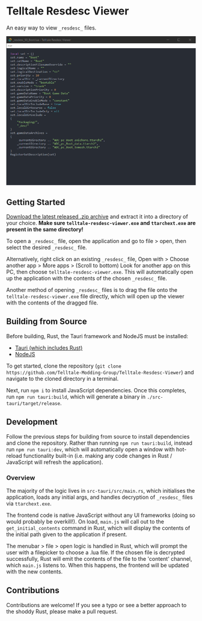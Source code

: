 # Telltale Resdesc Viewer
An easy way to view `_resdesc_` files.

![Screenshot](/assets/screenshot.png?raw=true)

## Getting Started
[Download the latest released .zip archive](https://github.com/Telltale-Modding-Group/Telltale-Resdesc-Viewer/releases/)
and extract it into a directory of your choice. **Make sure `telltale-resdesc-viewer.exe` and `ttarchext.exe` are 
present in the same directory!**

To open a `_resdesc_` file, open the application and go to file > open, then select the desired `_resdesc_` file.

Alternatively, right click on an existing `_resdesc_` file, Open with > Choose another app > More apps >
(Scroll to bottom) Look for another app on this PC, then choose `telltale-resdesc-viewer.exe`. This will automatically
open up the application with the contents of the chosen `_resdesc_` file.

Another method of opening `_resdesc_` files is to drag the file onto the `telltale-resdesc-viewer.exe` file directly,
which will open up the viewer with the contents of the dragged file.

## Building from Source
Before building, Rust, the Tauri framework and NodeJS must be installed:
 - [Tauri (which includes Rust)](https://tauri.studio/v1/guides/getting-started/prerequisites)
 - [NodeJS](https://nodejs.org/en/)

To get started, clone the repository (`git clone https://github.com/Telltale-Modding-Group/Telltale-Resdesc-Viewer`)
and navigate to the cloned directory in a terminal.

Next, run `npm i` to install JavaScript dependencies. Once this completes, run `npm run tauri:build`, which will generate
a binary in `./src-tauri/target/release`.

## Development
Follow the previous steps for building from source to install dependencies and clone the repository. Rather than
running `npm run tauri:build`, instead run `npm run tauri:dev`, which will automatically open a window with hot-reload
functionality built-in (i.e. making any code changes in Rust / JavaScript will refresh the application).

### Overview

The majority of the logic lives in `src-tauri/src/main.rs`, which initialises the application, loads any initial args, 
and handles decryption of `_resdesc_` files via `ttarchext.exe`.

The frontend code is native JavaScript without any UI frameworks (doing so would probably be overkill!). On load, 
`main.js` will call out to the `get_initial_contents` command in Rust, which will display the contents of the initial
path given to the application if present.

The menubar > file > open logic is handled in Rust, which will prompt the user with a filepicker to choose a .lua file.
If the chosen file is decrypted successfully, Rust will emit the contents of the file to the 'content' channel, which 
`main.js` listens to. When this happens, the frontend will be updated with the new contents.

## Contributions
Contributions are welcome! If you see a typo or see a better approach to the shoddy Rust, please make a pull request.